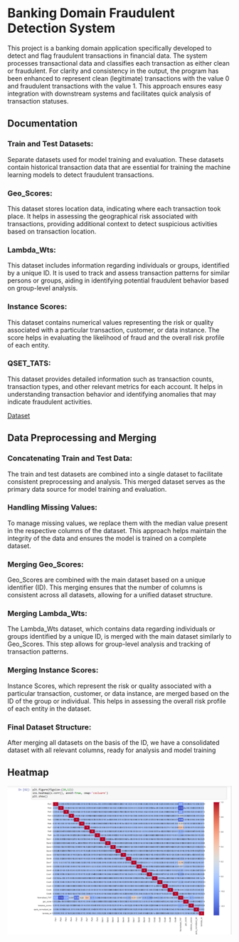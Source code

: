 
#  Banking Domain Fraudulent Detection System 

This project is a banking domain application specifically developed to detect and flag fraudulent transactions in financial data. The system processes transactional data and classifies each transaction as either clean or fraudulent. For clarity and consistency in the output, the program has been enhanced to represent clean (legitimate) transactions with the value 0 and fraudulent transactions with the value 1. This approach ensures easy integration with downstream systems and facilitates quick analysis of transaction statuses.


## Documentation
### Train and Test Datasets:

Separate datasets used for model training and evaluation. These datasets contain historical transaction data that are essential for training the machine learning models to detect fraudulent transactions.

### Geo_Scores:

This dataset stores location data, indicating where each transaction took place. It helps in assessing the geographical risk associated with transactions, providing additional context to detect suspicious activities based on transaction location.

### Lambda_Wts:

This dataset includes information regarding individuals or groups, identified by a unique ID. It is used to track and assess transaction patterns for similar persons or groups, aiding in identifying potential fraudulent behavior based on group-level analysis.

### Instance Scores:

This dataset contains numerical values representing the risk or quality associated with a particular transaction, customer, or data instance. The score helps in evaluating the likelihood of fraud and the overall risk profile of each entity.

### QSET_TATS:

This dataset provides detailed information such as transaction counts, transaction types, and other relevant metrics for each account. It helps in understanding transaction behavior and identifying anomalies that may indicate fraudulent activities.

[Dataset](https://github.com/VikyathShetty/Banking-Domain-ATM-Fraudlent)


## Data Preprocessing and Merging
### Concatenating Train and Test Data:

The train and test datasets are combined into a single dataset to facilitate consistent preprocessing and analysis. This merged dataset serves as the primary data source for model training and evaluation.

### Handling Missing Values:

To manage missing values, we replace them with the median value present in the respective columns of the dataset. This approach helps maintain the integrity of the data and ensures the model is trained on a complete dataset.

### Merging Geo_Scores:

Geo_Scores are combined with the main dataset based on a unique identifier (ID). This merging ensures that the number of columns is consistent across all datasets, allowing for a unified dataset structure.

### Merging Lambda_Wts:

The Lambda_Wts dataset, which contains data regarding individuals or groups identified by a unique ID, is merged with the main dataset similarly to Geo_Scores. This step allows for group-level analysis and tracking of transaction patterns.

### Merging Instance Scores:

Instance Scores, which represent the risk or quality associated with a particular transaction, customer, or data instance, are merged based on the ID of the group or individual. This helps in 
assessing the overall risk profile of each entity in the dataset.

### Final Dataset Structure:

After merging all datasets on the basis of the ID, we have a consolidated dataset with all relevant columns, ready for analysis and model training


## Heatmap

![heatmap is a useful tool for visualizing the correlation between columns in a dataset.](https://github.com/VikyathShetty/Banking-Domain-ATM-Fraudlent/blob/main/images/Screenshot%202024-12-10%20115522.png)


